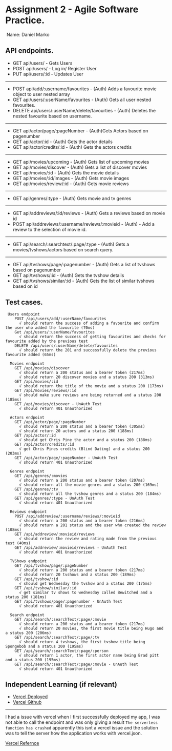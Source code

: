 # Assignment 2 - Agile Software Practice.
​
Name: Daniel Marko
​
## API endpoints.

+ GET api/users/ - Gets Users
+ POST api/users/ - Log in/ Register User
+ PUT api/users/:id - Updates User
------------------------------------------------------------------------------------------------------------------
+ POST api/add/:username/favourites - (Auth) Adds a favourite movie object to user nested array
+ GET api/users/:userName/favourites - (Auth) Gets all user nested favourites.
+ DELETE api/users/:userName/delete/favourties - (Auth) Deletes the nested favourite based on username.
------------------------------------------------------------------------------------------------------------------
+ GET api/actor/page/:pageNumber - (Auth)Gets Actors based on pagenumber
+ GET api/actor/:id - (Auth) Gets the actor details
+ GET api/actor/credits/:id - (Auth) Gets the actors credtis
------------------------------------------------------------------------------------------------------------------
+ GET api/movies/upcoming - (Auth) Gets list of upcoming movies
+ GET api/movies/discover - (Auth) Gets a list of discover movies
+ GET api/movies/:id - (Auth) Gets the movie details
+ GET api/movies/:id/images - (Auth) Gets movie images
+ GET api/movies/review/:id - (Auth) Gets movie reviews
------------------------------------------------------------------------------------------------------------------
+ GET api/genres/:type - (Auth) Gets movie and tv genres
------------------------------------------------------------------------------------------------------------------
+ GET api/addreviews/:id/reviews - (Auth) Gets a reviews based on movie id
+ POST api/addreviews/:username/reviews/:movieid - (Auth) - Add a review to the selection of movie id.
------------------------------------------------------------------------------------------------------------------
+ GET api/search/:searchtext/:page/:type - (Auth) Gets a movies/tvshows/actors based on search query.
------------------------------------------------------------------------------------------------------------------
+ GET api/tvshows/page/:pagenumber - (Auth) Gets a list of tvshows based on pagenumber
+ GET api/tvshows/:id - (Auth) Gets the tvshow details
+ GET api/tvshows/similar/:id - (Auth) Gets the list of similar tvshows based on id

## Test cases.
~~~
​ Users endpoint
    POST /api/users/add/:userName/favourites
      √ should return the success of adding a favourite and confirm the user who added the favourite (70ms)
    Get /api/users/:userName/favourites
      √ should return the success of getting favourites and checks for favourite added by the previous test
    DELETE /api/users/:userName/delete/favourites
      √ should return the 201 and successfully delete the previous favourite added (65ms)

  Movies endpoint
    GET /api/movies/discover
      √ should return a 200 status and a bearer token (217ms)
      √ should return 20 discover movies and a status 200 (313ms)
    GET /api/movies/:id 
      √ should return the title of the movie and a status 200 (173ms)
    GET /api/movies/reviews/:id 
      √ should make sure reviews are being returned and a status 200 (185ms)
    GET /api/movies/discover - UnAuth Test
      √ should return 401 Unauthorized

  Actors endpoint
    GET /api/actor/page/:pageNumber
      √ should return a 200 status and a bearer token (305ms)
      √ should return 20 actors and a status 200 (188ms)
    GET /api/actor/:id 
      √ should get Chris Pine the actor and a status 200 (188ms)
    GET /api/actor/credits/:id 
      √ get Chris Pines credits (Blind Dating) and a status 200 (203ms)
    GET /api/actor/page/:pageNumber - UnAuth Test
      √ should return 401 Unauthorized

  Genres endpoint
    GET /api/genres/:movies
      √ should return a 200 status and a bearer token (207ms)
      √ should return all the movie genres and a status 200 (169ms)
    GET /api/genres/:tv
      √ should return all the tvshow genres and a status 200 (184ms)
    GET /api/genres/:type - UnAuth Test
      √ should return 401 Unauthorized

  Reviews endpoint
    POST /api/addreview/:username/reviews/:movieid
      √ should return a 200 status and a bearer token (216ms)
      √ should return a 201 status and the user who created the review (108ms)
    GET /api/addreview/:movieid/reviews 
      √ should return the review and rating made from the previous test (40ms)
    GET /api/addreview/:movieid/reviews - UnAuth Test
      √ should return 401 Unauthorized

  TVShows endpoint
    GET /api/tvshow/page/:pageNumber
      √ should return a 200 status and a bearer token (217ms)
      √ should return 20 tvshows and a status 200 (189ms)
    GET /api/tvshow/:id 
      √ should get Wednesday the tvshow and a status 200 (175ms)
    GET /api/tvshow/similar/:id 
      √ get similar tv shows to wednesday called Bewitched and a status 200 (181ms)
    GET /api/tvshows/page/:pagenumber - UnAuth Test
      √ should return 401 Unauthorized

  Search endpoint
    GET /api/search/:searchText/:page/:movie
      √ should return a 200 status and a bearer token (217ms)
      √ should return 20 movies, the first movie title being Hugo and a status 200 (206ms)
    GET /api/search/:searchText/:page/:tv
      √ should return 4 tvshows, the first tvshow title being Spongebob and a status 200 (195ms)
    GET /api/search/:searchText/:page/:person 
      √ should return 1 actor, the first actor name being Brad pitt and a status 200 (195ms)
    GET /api/search/:searchText/:page/:movie - UnAuth Test
      √ should return 401 Unauthorized
~~~
## Independent Learning (if relevant)
+ [Vercel Deployed]( https://vercel-agile-61c127c7m-daniel12331.vercel.app )
+ [Vercel Github]( https://github.com/daniel12331/vercel-agile )
------------------------------------------------------------------------------------------------------------------
I had a issue with vercel when I first successfully deployed my app, I was not able to call the endpoint and was only giving a result `The serverless function has crashed`
apparently this isnt a vercel issue and the solution was to tell the server how the application works with vercel.json.

[Vercel Refernce](https://www.youtube.com/watch?v=C1Sf_ntbqZQ)

